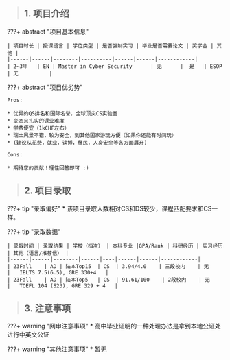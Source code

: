 > ## **1. 项目介绍**

???+ abstract "项目基本信息" 

    | 项目时长 | 授课语言 | 学位类型 | 是否强制实习 | 毕业是否需要论文 | 奖学金 | 其他 |
    |------|------|--------|----------|------|------|------------|
    | 2~3年   | EN | Master in Cyber Security      | 无      |  是   | ESOP    | 无          |

???+ abstract "项目优劣势" 

    Pros:

    * 优异的QS排名和国际名誉，全球顶尖CS实验室
    * 变态且扎实的课业难度
    * 学费便宜（1kCHF左右）
    * 瑞士风景不错，较为安全，到其他国家游玩方便（如果你还能有时间玩）
    * (建议从花费，就业，读博，移民，人身安全等各方面展开)
    
    Cons:

    * 期待您的贡献！理性回答即可 :)

> ## **2. 项目录取**

???+ tip "录取偏好"
    * 该项目录取人数相对CS和DS较少，课程匹配要求和CS一样。

???+ tip "录取数据"

    | 录取时间 | 录取结果 | 学校（档次） | 本科专业 |GPA/Rank | 科研经历 | 实习经历 | 其他（语言/推荐信） |
    |------|------|--------|------|----|------|------|------------|
    | 23Fall    | AD | 陆本Top15  | CS  | 3.94/4.0    | 三段校内    | 无    |   IELTS 7.5(6.5), GRE 330+4   |
    | 23Fall    | AD | 陆本Top5   | CS  | 91.61/100    | 2段校内    | 无    |   TOEFL 104 (S23), GRE 329 + 4   |

> ## **3. 注意事项**

???+ warning "网申注意事项"
    * 高中毕业证明的一种处理办法是拿到本地公证处进行中英文公证

???+ warning "其他注意事项"
    * 暂无


